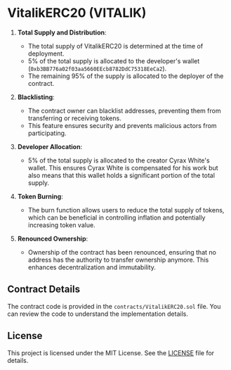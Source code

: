 # VitalikERC20 (VITALIK)

1. **Total Supply and Distribution**:
   - The total supply of VitalikERC20 is determined at the time of deployment.
   - 5% of the total supply is allocated to the developer's wallet (`0xb3BB776a02f03aa5660EEcb8782DdC75318EeCa2`).
   - The remaining 95% of the supply is allocated to the deployer of the contract.

2. **Blacklisting**:
   - The contract owner can blacklist addresses, preventing them from transferring or receiving tokens.
   - This feature ensures security and prevents malicious actors from participating.

3. **Developer Allocation**:
   - 5% of the total supply is allocated to the creator Cyrax White's wallet. This ensures Cyrax White is compensated for his work but also means that this wallet holds a significant portion of the total supply.

4. **Token Burning**:
   - The burn function allows users to reduce the total supply of tokens, which can be beneficial in controlling inflation and potentially increasing token value.

5. **Renounced Ownership**:
   - Ownership of the contract has been renounced, ensuring that no address has the authority to transfer ownership anymore. This enhances decentralization and immutability.

## Contract Details

The contract code is provided in the `contracts/VitalikERC20.sol` file. You can review the code to understand the implementation details.

## License

This project is licensed under the MIT License. See the [LICENSE](LICENSE) file for details.
